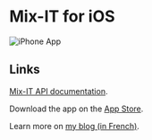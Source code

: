 # Mix-IT for iOS

![iPhone App](http://www.vtourraine.net/blog/img/2015/app-mixit/iphone-views.jpg)


## Links

[Mix-IT API documentation](https://www.mix-it.fr/swagger-ui.html).

Download the app on the [App Store](https://itunes.apple.com/app/mix-it/id982003173?ls=1&mt=8).

Learn more on [my blog (in French)](http://www.vtourraine.net/blog/2015/app-mixit).
